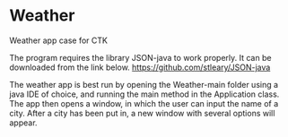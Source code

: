 # Weather
Weather app case for CTK

The program requires the library JSON-java to work properly. It can be downloaded from the link below.
https://github.com/stleary/JSON-java

The weather app is best run by opening the Weather-main folder using a java IDE of choice, and running the main method in the Application class.
The app then opens a window, in which the user can input the name of a city.
After a city has been put in, a new window with several options will appear.

